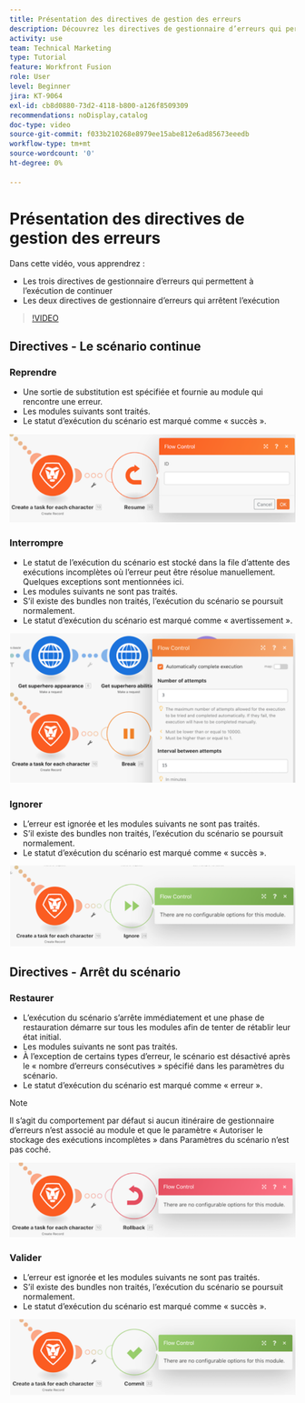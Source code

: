 ```yaml
---
title: Présentation des directives de gestion des erreurs
description: Découvrez les directives de gestionnaire d’erreurs qui permettent à l’exécution de continuer et celles qui arrêtent l’exécution dans  [!DNL Adobe Workfront Fusion].
activity: use
team: Technical Marketing
type: Tutorial
feature: Workfront Fusion
role: User
level: Beginner
jira: KT-9064
exl-id: cb8d0880-73d2-4118-b800-a126f8509309
recommendations: noDisplay,catalog
doc-type: video
source-git-commit: f033b210268e8979ee15abe812e6ad85673eeedb
workflow-type: tm+mt
source-wordcount: '0'
ht-degree: 0%

---
```


# Présentation des directives de gestion des erreurs

Dans cette vidéo, vous apprendrez :

* Les trois directives de gestionnaire d’erreurs qui permettent à l’exécution de continuer
* Les deux directives de gestionnaire d’erreurs qui arrêtent l’exécution

>[!VIDEO](https://video.tv.adobe.com/v/335305/?quality=12&learn=on)

## Directives - Le scénario continue

### Reprendre

* Une sortie de substitution est spécifiée et fournie au module qui rencontre une erreur.
* Les modules suivants sont traités.
* Le statut d’exécution du scénario est marqué comme « succès ».

![Image d’une directive Reprendre](assets/troubleshooting-and-error-handling-2.png)

### Interrompre

* Le statut de l’exécution du scénario est stocké dans la file d’attente des exécutions incomplètes où l’erreur peut être résolue manuellement. Quelques exceptions sont mentionnées ici.
* Les modules suivants ne sont pas traités.
* S’il existe des bundles non traités, l’exécution du scénario se poursuit normalement.
* Le statut d’exécution du scénario est marqué comme « avertissement ».

![Image d’une directive Interrompre](assets/troubleshooting-and-error-handling-3.png)

### Ignorer

* L’erreur est ignorée et les modules suivants ne sont pas traités.
* S’il existe des bundles non traités, l’exécution du scénario se poursuit normalement.
* Le statut d’exécution du scénario est marqué comme « succès ».

![Image d’une directive Ignorer](assets/troubleshooting-and-error-handling-4.png)

## Directives - Arrêt du scénario

### Restaurer

* L’exécution du scénario s’arrête immédiatement et une phase de restauration démarre sur tous les modules afin de tenter de rétablir leur état initial.
* Les modules suivants ne sont pas traités.
* À l’exception de certains types d’erreur, le scénario est désactivé après le « nombre d’erreurs consécutives » spécifié dans les paramètres du scénario.
* Le statut d’exécution du scénario est marqué comme « erreur ».

>[!NOTE]
>
>Il s’agit du comportement par défaut si aucun itinéraire de gestionnaire d’erreurs n’est associé au module et que le paramètre « Autoriser le stockage des exécutions incomplètes » dans Paramètres du scénario n’est pas coché.

![Image d’une directive Restaurer](assets/troubleshooting-and-error-handling-5.png)

### Valider

* L’erreur est ignorée et les modules suivants ne sont pas traités.
* S’il existe des bundles non traités, l’exécution du scénario se poursuit normalement.
* Le statut d’exécution du scénario est marqué comme « succès ».

![Image d’une directive Valider](assets/troubleshooting-and-error-handling-6.png)

